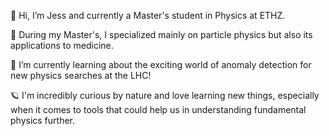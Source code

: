 🚀 Hi, I’m Jess and currently a Master's student in Physics at ETHZ.

🌟 During my Master's, I specialized mainly on particle physics but also its applications to medicine. 

🌌 I’m currently learning about the exciting world of anomaly detection for new physics searches at the LHC!

🪐 I'm incredibly curious by nature and love learning new things, especially when it comes to tools that could help us in understanding fundamental physics further.
  
<!---
jprendi/jprendi is a ✨ special ✨ repository because its `README.md` (this file) appears on your GitHub profile.
You can click the Preview link to take a look at your changes.
--->
